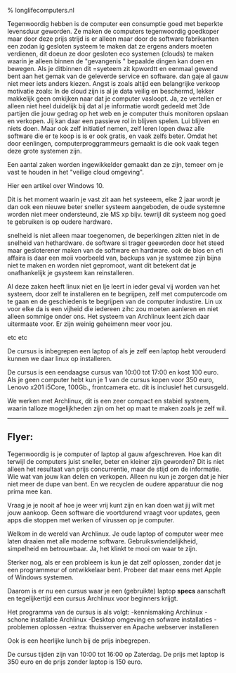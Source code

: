 % longlifecomputers.nl

Tegenwoordig hebben is de computer een consumptie goed met beperkte levensduur geworden. Ze maken de computers tegenwoordig goedkoper maar door deze prijs strijd is er alleen maar door de software fabrikanten een zodan ig gesloten systeem te maken dat ze ergens anders moeten verdienen, dit doeun ze door gesloten eco systemen (clouds) te maken waarin je alleen binnen de "gevangenis " bepaalde dingen kan doen en bewegen. Als je ditbinnen dit =syeteem zit kpwordtt en eenmaal gewend bent aan het gemak van de geleverde service en software. dan gaje al gauw niet meer iets anders kiezen. Angst is zoals altijd een belangrijke verkoop motivatie zoals: In de cloud zijn is al je data veilig en beschermd, lekker makkelijk geen omkijken naar dat je computer vasloopt. Ja, ze vertellen er alleen niet heel duidelijk bij dat al je informatie wordt gedeeld met 3de partijen die jouw gedrag op het web en je computer thuis monitoren opslaan en verkopen. 
Jij kan daar een passieve rol in blijven spelen. Lui blijven en niets doen. Maar ook zelf initiatief nemen, zelf leren lopen dwaz alle software die er te koop is is er ook gratis, en vaak zelfs beter. Omdat het door eenlingen, computerproggrammeurs gemaakt is die ook vaak tegen deze grote systemen zijn.

Een aantal zaken worden ingewikkelder gemaakt dan ze zijn, temeer om je vast te houden in het "veilige cloud omgeving".

Hier een artikel over Windows 10.

Dit is het moment waarin je vast zit aan het systeeem, elke 2 jaar wordt je dan ook een nieuwe beter sneller systeem aangeboden, de oude systemne worden niet meer ondersteund, zie MS xp bijv. tewrijl dit systeem nog goed te gebruiken is op oudere hardware.

snelheid is niet alleen maar toegenomen, de beperkingen zitten niet in de snelheid van hethardware. de software si trager geeworden door het steed maar gesloterener maken van de software en hardware. ook de bios en efi affaira is daar een moii voorbeeld van, backups van je systemee zijn bijna niet te maken en worden niet gepromoot, want dit betekent dat je onafhankelijk je gsysteem kan reinstalleren.

Al deze zaken heeft linux niet en lje leert in ieder geval vij worden van het systeem, door zelf te installeren en te begrijpen, zelf met computercode om te gaan en de geschiedenis te begrijpen van de computer industire. Lin ux voor elke da is een vijheid die iedereen zihc zou moeten aanleren en niet alleen sommige onder ons.
Het systeem van Archlinux leent zich daar uitermaate voor. Er zijn weinig geheimenn meer voor jou.

etc etc

De cursus is inbegrepen een laptop of als je zelf een laptop hebt verouderd kunnen we daar linux op installeren.

De cursus is een eendaagse cursus van 10:00 tot 17:00 en kost 100 euro. Als je geen computer hebt kun je 1 van de cursus kopen voor 350 euro, Lenovo x201 i5Core, 100Gb., frontcamera etc. dit is inclusief het cursusgeld.

We werken met Archlinux, dit is een zeer compact en stabiel systeem, waarin talloze mogelijkheden zijn om het op maat te maken zoals je zelf wil.


****

## Flyer:

Tegenwoordig is je computer of laptop al gauw afgeschreven. Hoe kan dit terwijl de computers juist sneller, beter en kleiner zijn geworden?
Dit is niet alleen het resultaat van prijs concurrentie, maar de stijd om de informatie. Wie wat van jouw kan delen en verkopen.
Alleen nu kun je zorgen dat je hier niet meer de dupe van bent. En we recyclen de oudere apparatuur die nog prima mee kan.

Vraag je je nooit af hoe je weer vrij kunt zijn en kan doen wat jij wilt met jouw aankoop. Geen software die voortdurend vraagt voor updates, geen apps die stoppen met werken of virussen op je computer.

Welkom in de wereld van Archlinux. Je oude laptop of computer weer mee laten draaien met alle moderne software.
Gebruiksvriendelijkheid, simpelheid en betrouwbaar. Ja, het klinkt te mooi om waar te zijn.

Sterker nog, als er een probleem is kun je dat zelf oplossen, zonder dat je een programmeur of ontwikkelaar bent.
Probeer dat maar eens met Apple of Windows systemen.

Daarom is er nu een cursus waar je een (gebruikte) laptop **specs** aanschaft en tegelijkertijd een cursus Archlinux voor beginners krijgt. 

Het programma van de cursus is als volgt:
-kennismaking Archlinux
-schone installatie Archlinux
-Desktop omgeving en sofware installaties
-problemen oplossen
-extra: thuisserver en Apache webserver installeren 

Ook is een heerlijke lunch bij de prijs inbegrepen.

De cursus tijden zijn van 10:00 tot 16:00 op Zaterdag. De prijs met laptop is 350 euro en de prijs zonder laptop is 150 euro.
